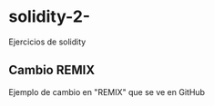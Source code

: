 # solidity-2-
Ejercicios de solidity 
 
## Cambio REMIX 

Ejemplo de cambio en "REMIX" que se ve en GitHub 